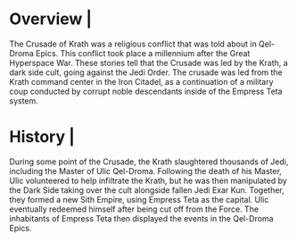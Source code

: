 # Overview |

The Crusade of Krath was a religious conflict that was told about in Qel-Droma Epics.
This conflict took place a millennium after the Great Hyperspace War.
These stories tell that the Crusade was led by the Krath, a dark side cult, going against the Jedi Order.
The crusade was led from the Krath command center in the Iron Citadel, as a continuation of a military coup conducted by corrupt noble descendants inside of the Empress Teta system.

# History |

During some point of the Crusade, the Krath slaughtered thousands of Jedi, including the Master of Ulic Qel-Droma.
Following the death of his Master, Ulic volunteered to help infiltrate the Krath, but he was then manipulated by the Dark Side taking over the cult alongside fallen Jedi Exar Kun.
Together, they formed a new Sith Empire, using Empress Teta as the capital.
Ulic eventually redeemed himself after being cut off from the Force.
The inhabitants of Empress Teta then displayed the events in the Qel-Droma Epics.
